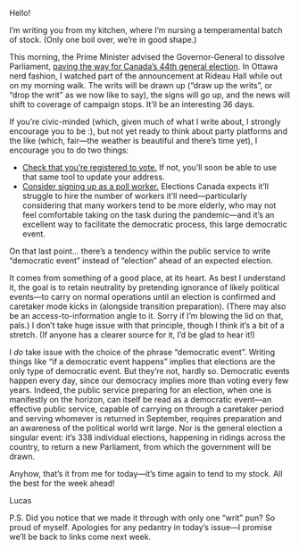 Hello!

I’m writing you from my kitchen, where I’m nursing a temperamental batch of stock. (Only one boil over, we’re in good shape.)

This morning, the Prime Minister advised the Governor-General to dissolve Parliament, [paving the way for Canada’s 44th general election](https://www.cbc.ca/news/politics/federal-election-call-1.6141189). In Ottawa nerd fashion, I watched part of the announcement at Rideau Hall while out on my morning walk. The writs will be drawn up (“draw up the writs”, or “drop the writ” as we now like to say), the signs will go up, and the news will shift to coverage of campaign stops. It’ll be an interesting 36 days.

If you’re civic-minded (which, given much of what I write about, I strongly encourage you to be :), but not yet ready to think about party platforms and the like (which, fair—the weather is beautiful and there’s time yet), I encourage you to do two things:

- [Check that you’re registered to vote.](https://ereg.elections.ca/CWelcome.aspx) If not, you’ll soon be able to use that same tool to update your address.
- [Consider signing up as a poll worker.](https://www.elections.ca/content.aspx?section=emp&document=index&lang=e) Elections Canada expects it’ll struggle to hire the number of workers it’ll need—particularly considering that many workers tend to be more elderly, who may not feel comfortable taking on the task during the pandemic—and it’s an excellent way to facilitate the democratic process, this large democratic event.

On that last point… there’s a tendency within the public service to write “democratic event” instead of “election” ahead of an expected election.

It comes from something of a good place, at its heart. As best I understand it, the goal is to retain neutrality by pretending ignorance of likely political events—to carry on normal operations until an election is confirmed and caretaker mode kicks in (alongside transition preparation). (There may also be an access-to-information angle to it. Sorry if I’m blowing the lid on that, pals.) I don’t take huge issue with that principle, though I think it’s a bit of a stretch. (If anyone has a clearer source for it, I’d be glad to hear it!)

I _do_ take issue with the choice of the phrase “democratic event”. Writing things like “if a democratic event happens” implies that elections are the only type of democratic event. But they’re not, hardly so. Democratic events happen every day, since our democracy implies more than voting every few years. Indeed, the public service preparing for an election, when one is manifestly on the horizon, can itself be read as a democratic event—an effective public service, capable of carrying on through a caretaker period and serving whomever is returned in September, requires preparation and an awareness of the political world writ large. Nor is the general election a singular event: it’s 338 individual elections, happening in ridings across the country, to return a new Parliament, from which the government will be drawn.

Anyhow, that’s it from me for today—it’s time again to tend to my stock. All the best for the week ahead!

Lucas

P.S. Did you notice that we made it through with only one “writ” pun? So proud of myself. Apologies for any pedantry in today’s issue—I promise we’ll be back to links come next week.